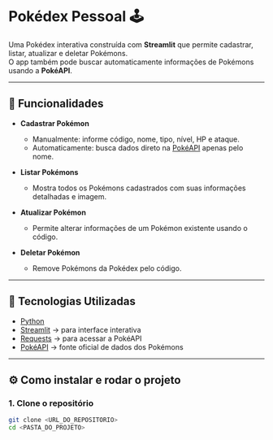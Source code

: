 # Pokédex Pessoal 🕹️

Uma Pokédex interativa construída com **Streamlit** que permite cadastrar, listar, atualizar e deletar Pokémons.  
O app também pode buscar automaticamente informações de Pokémons usando a **PokéAPI**.  

---

## 📌 Funcionalidades

- **Cadastrar Pokémon**
  - Manualmente: informe código, nome, tipo, nível, HP e ataque.
  - Automaticamente: busca dados direto na [PokéAPI](https://pokeapi.co/) apenas pelo nome.
  
- **Listar Pokémons**
  - Mostra todos os Pokémons cadastrados com suas informações detalhadas e imagem.

- **Atualizar Pokémon**
  - Permite alterar informações de um Pokémon existente usando o código.

- **Deletar Pokémon**
  - Remove Pokémons da Pokédex pelo código.

---

## 🚀 Tecnologias Utilizadas

- [Python](https://www.python.org/)
- [Streamlit](https://streamlit.io/) → para interface interativa
- [Requests](https://pypi.org/project/requests/) → para acessar a PokéAPI
- [PokéAPI](https://pokeapi.co/) → fonte oficial de dados dos Pokémons

---

## ⚙️ Como instalar e rodar o projeto

### 1. Clone o repositório
```bash
git clone <URL_DO_REPOSITORIO>
cd <PASTA_DO_PROJETO>
